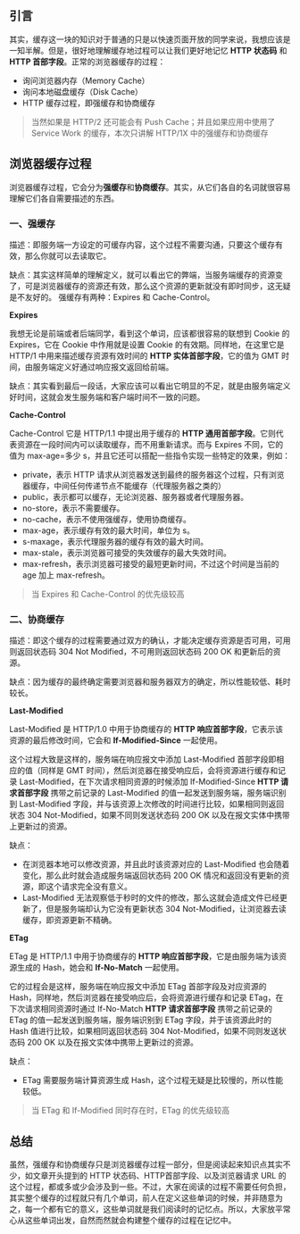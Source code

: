 ## 引言
其实，缓存这一块的知识对于普通的只是以快速页面开放的同学来说，我想应该是一知半解。但是，很好地理解缓存地过程可以让我们更好地记忆 **HTTP 状态码** 和 **HTTP 首部字段**。正常的浏览器缓存的过程：
- 询问浏览器内存（Memory Cache）
- 询问本地磁盘缓存（Disk Cache）
- HTTP 缓存过程，即强缓存和协商缓存

> 当然如果是 HTTP/2 还可能会有 Push Cache；并且如果应用中使用了 Service Work 的缓存，本次只讲解 HTTP/1X 中的强缓存和协商缓存

## 浏览器缓存过程
浏览器缓存过程，它会分为**强缓存**和**协商缓存**。其实，从它们各自的名词就很容易理解它们各自需要描述的东西。

### 一、强缓存
描述：即服务端一方设定的可缓存内容，这个过程不需要沟通，只要这个缓存有效，那么你就可以去读取它。

缺点：其实这样简单的理解定义，就可以看出它的弊端，当服务端缓存的资源变了，可是浏览器缓存的资源还有效，那么这个资源的更新就没有即时同步，这无疑是不友好的。
强缓存有两种：Expires 和 Cache-Control。

**Expires**

我想无论是前端或者后端同学，看到这个单词，应该都很容易的联想到 Cookie 的 Expires，它在 Cookie 中作用就是设置 Cookie 的有效期。同样地，在这里它是 HTTP/1 中用来描述缓存资源有效时间的 **HTTP 实体首部字段**，它的值为 GMT 时间，由服务端定义好通过响应报文返回给前端。

缺点：其实看到最后一段话，大家应该可以看出它明显的不足，就是由服务端定义好时间，这就会发生服务端和客户端时间不一致的问题。

**Cache-Control**

Cache-Control 它是 HTTP/1.1 中提出用于缓存的 **HTTP 通用首部字段**。它则代表资源在一段时间内可以读取缓存，而不用重新请求。而与 Expires 不同，它的值为 max-age=多少 s，并且它还可以搭配一些指令实现一些特定的效果，例如：
- private，表示 HTTP 请求从浏览器发送到最终的服务器这个过程，只有浏览器缓存，中间任何传递节点不能缓存（代理服务器之类的）
- public，表示都可以缓存，无论浏览器、服务器或者代理服务器。
- no-store，表示不需要缓存。
- no-cache，表示不使用强缓存，使用协商缓存。
- max-age，表示缓存有效的最大时间，单位为 s。
- s-maxage，表示代理服务器的缓存有效的最大时间。
- max-stale，表示浏览器可接受的失效缓存的最大失效时间。
- max-refresh，表示浏览器可接受的最短更新时间，不过这个时间是当前的 age 加上 max-refresh。

>当 Expires 和 Cache-Control 的优先级较高

### 二、协商缓存
描述：即这个缓存的过程需要通过双方的确认，才能决定缓存资源是否可用，可用则返回状态码 304 Not Modified，不可用则返回状态码 200 OK 和更新后的资源。

缺点：因为缓存的最终确定需要浏览器和服务器双方的确定，所以性能较低、耗时较长。

**Last-Modified**

Last-Modified 是 HTTP/1.0 中用于协商缓存的 **HTTP 响应首部字段**，它表示该资源的最后修改时间，它会和 **If-Modified-Since** 一起使用。

这个过程大致是这样的，服务端在响应报文中添加 Last-Modified 首部字段即相应的值（同样是 GMT 时间），然后浏览器在接受响应后，会将资源进行缓存和记录 Last-Modified，在下次请求相同资源的时候添加 If-Modified-Since **HTTP 请求首部字段** 携带之前记录的 Last-Modified 的值一起发送到服务端，服务端识别到 Last-Modified 字段，并与该资源上次修改的时间进行比较，如果相同则返回状态 304 Not-Modified，如果不同则发送状态码 200 OK 以及在报文实体中携带上更新过的资源。

缺点：
- 在浏览器本地可以修改资源，并且此时该资源对应的 Last-Modified 也会随着变化，那么此时就会造成服务端返回状态码 200 OK 情况和返回没有更新的资源，即这个请求完全没有意义。
- Last-Modified 无法观察低于秒时的文件的修改，那么这就会造成文件已经更新了，但是服务端却认为它没有更新状态 304 Not-Modified，让浏览器去读缓存，即资源更新不精确。

**ETag**

ETag 是 HTTP/1.1 中用于协商缓存的 **HTTP 响应首部字段**，它是由服务端为该资源生成的 Hash，她会和 **If-No-Match** 一起使用。

它的过程会是这样，服务端在响应报文中添加 ETag 首部字段及对应资源的 Hash，同样地，然后浏览器在接受响应后，会将资源进行缓存和记录 ETag，在下次请求相同资源时通过 If-No-Match **HTTP 请求首部字段** 携带之前记录的 ETag 的值一起发送到服务端，服务端识别到 ETag 字段，并于该资源此时的 Hash 值进行比较，如果相同返回状态码 304 Not-Modified，如果不同则发送状态码 200 OK 以及在报文实体中携带上更新过的资源。

缺点：
- ETag 需要服务端计算资源生成 Hash，这个过程无疑是比较慢的，所以性能较低。

> 当 ETag 和 If-Modified 同时存在时，ETag 的优先级较高

## 总结
虽然，强缓存和协商缓存只是浏览器缓存过程一部分，但是阅读起来知识点其实不少，如文章开头提到的 HTTP 状态码、HTTP首部字段、以及浏览器请求 URL 的这个过程，都或多或少会涉及到一些。不过，大家在阅读的过程不需要任何负担，其实整个缓存的过程就只有几个单词，前人在定义这些单词的时候，并非随意为之，每一个都有它的意义，这些单词就是我们阅读时的记忆点。所以，大家放平常心从这些单词出发，自然而然就会构建整个缓存的过程在记忆中。